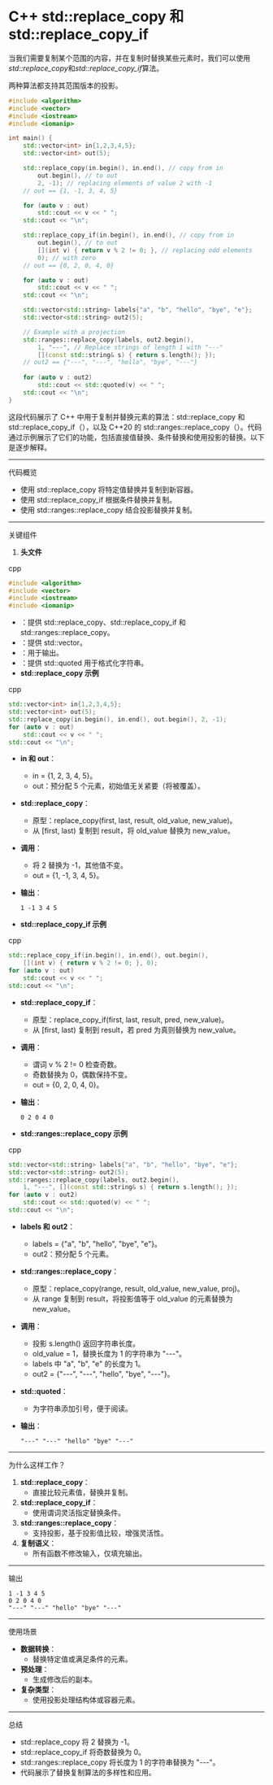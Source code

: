 

# C++ std::replace_copy 和 std::replace_copy_if

当我们需要复制某个范围的内容，并在复制时替换某些元素时，我们可以使用*std::replace_copy*和*std::replace_copy_if*算法。

两种算法都支持其范围版本的投影。



```C++
#include <algorithm>
#include <vector>
#include <iostream>
#include <iomanip>

int main() {
    std::vector<int> in{1,2,3,4,5};
    std::vector<int> out(5);

    std::replace_copy(in.begin(), in.end(), // copy from in
        out.begin(), // to out
        2, -1); // replacing elements of value 2 with -1
    // out == {1, -1, 3, 4, 5}

    for (auto v : out)
        std::cout << v << " ";
    std::cout << "\n";

    std::replace_copy_if(in.begin(), in.end(), // copy from in
        out.begin(), // to out
        [](int v) { return v % 2 != 0; }, // replacing odd elements
        0); // with zero
    // out == {0, 2, 0, 4, 0}

    for (auto v : out)
        std::cout << v << " ";
    std::cout << "\n";

    std::vector<std::string> labels{"a", "b", "hello", "bye", "e"};
    std::vector<std::string> out2(5);

    // Example with a projection
    std::ranges::replace_copy(labels, out2.begin(),
        1, "---", // Replace strings of length 1 with "---"
        [](const std::string& s) { return s.length(); });
    // out2 == {"---", "---", "hello", "bye", "---"}
    
    for (auto v : out2)
        std::cout << std::quoted(v) << " ";
    std::cout << "\n";
}
```



这段代码展示了 C++ 中用于复制并替换元素的算法：std::replace_copy 和 std::replace_copy_if（<algorithm>），以及 C++20 的 std::ranges::replace_copy（<ranges>）。代码通过示例展示了它们的功能，包括直接值替换、条件替换和使用投影的替换。以下是逐步解释。

------

代码概览

- 使用 std::replace_copy 将特定值替换并复制到新容器。
- 使用 std::replace_copy_if 根据条件替换并复制。
- 使用 std::ranges::replace_copy 结合投影替换并复制。

------

关键组件

1. **头文件**

cpp

```cpp
#include <algorithm>
#include <vector>
#include <iostream>
#include <iomanip>
```

- <algorithm>：提供 std::replace_copy、std::replace_copy_if 和 std::ranges::replace_copy。
- <vector>：提供 std::vector。
- <iostream>：用于输出。
- <iomanip>：提供 std::quoted 用于格式化字符串。
- **std::replace_copy 示例**

cpp

```cpp
std::vector<int> in{1,2,3,4,5};
std::vector<int> out(5);
std::replace_copy(in.begin(), in.end(), out.begin(), 2, -1);
for (auto v : out)
    std::cout << v << " ";
std::cout << "\n";
```

- **in 和 out**：

  - in = {1, 2, 3, 4, 5}。
  - out：预分配 5 个元素，初始值无关紧要（将被覆盖）。

- **std::replace_copy**：

  - 原型：replace_copy(first, last, result, old_value, new_value)。
  - 从 [first, last) 复制到 result，将 old_value 替换为 new_value。

- **调用**：

  - 将 2 替换为 -1，其他值不变。
  - out = {1, -1, 3, 4, 5}。

- **输出**：

  ```text
  1 -1 3 4 5
  ```

- **std::replace_copy_if 示例**

cpp

```cpp
std::replace_copy_if(in.begin(), in.end(), out.begin(),
    [](int v) { return v % 2 != 0; }, 0);
for (auto v : out)
    std::cout << v << " ";
std::cout << "\n";
```

- **std::replace_copy_if**：

  - 原型：replace_copy_if(first, last, result, pred, new_value)。
  - 从 [first, last) 复制到 result，若 pred 为真则替换为 new_value。

- **调用**：

  - 谓词 v % 2 != 0 检查奇数。
  - 奇数替换为 0，偶数保持不变。
  - out = {0, 2, 0, 4, 0}。

- **输出**：

  ```text
  0 2 0 4 0
  ```

- **std::ranges::replace_copy 示例**

cpp

```cpp
std::vector<std::string> labels{"a", "b", "hello", "bye", "e"};
std::vector<std::string> out2(5);
std::ranges::replace_copy(labels, out2.begin(),
    1, "---", [](const std::string& s) { return s.length(); });
for (auto v : out2)
    std::cout << std::quoted(v) << " ";
std::cout << "\n";
```

- **labels 和 out2**：

  - labels = {"a", "b", "hello", "bye", "e"}。
  - out2：预分配 5 个元素。

- **std::ranges::replace_copy**：

  - 原型：replace_copy(range, result, old_value, new_value, proj)。
  - 从 range 复制到 result，将投影值等于 old_value 的元素替换为 new_value。

- **调用**：

  - 投影 s.length() 返回字符串长度。
  - old_value = 1，替换长度为 1 的字符串为 "---"。
  - labels 中 "a", "b", "e" 的长度为 1。
  - out2 = {"---", "---", "hello", "bye", "---"}。

- **std::quoted**：

  - 为字符串添加引号，便于阅读。

- **输出**：

  ```text
  "---" "---" "hello" "bye" "---"
  ```

------

为什么这样工作？

1. **std::replace_copy**：
   - 直接比较元素值，替换并复制。
2. **std::replace_copy_if**：
   - 使用谓词灵活指定替换条件。
3. **std::ranges::replace_copy**：
   - 支持投影，基于投影值比较，增强灵活性。
4. **复制语义**：
   - 所有函数不修改输入，仅填充输出。

------

输出

```text
1 -1 3 4 5
0 2 0 4 0
"---" "---" "hello" "bye" "---"
```

------

使用场景

- **数据转换**：
  - 替换特定值或满足条件的元素。
- **预处理**：
  - 生成修改后的副本。
- **复杂类型**：
  - 使用投影处理结构体或容器元素。

------

总结

- std::replace_copy 将 2 替换为 -1。
- std::replace_copy_if 将奇数替换为 0。
- std::ranges::replace_copy 将长度为 1 的字符串替换为 "---"。
- 代码展示了替换复制算法的多样性和应用。